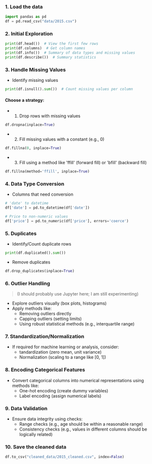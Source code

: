 
### 1. Load the data

```python
import pandas as pd
df = pd.read_csv("data/2015.csv")
```

### 2. Initial Exploration

```python
print(df.head())  # View the first few rows
print(df.columns)  # Get column names
print(df.info())  # Summary of data types and missing values
print(df.describe())  # Summary statistics
```

### 3.  Handle Missing Values

* Identify missing values

```python
print(df.isnull().sum())  # Count missing values per column
```

#### Choose a strategy:

* 1. Drop rows with missing values

```python
df.dropna(inplace=True)
```

* 2. Fill missing values with a constant (e.g., 0)

```python
df.fillna(0, inplace=True)
```

* 3. Fill using a method like 'ffill' (forward fill) or 'bfill' (backward fill)

```python
df.fillna(method='ffill', inplace=True)
```

### 4.  Data Type Conversion

* Columns that need conversion

```python
# 'date' to datetime
df['date'] = pd.to_datetime(df['date'])

# Price to non-numeric values
df['price'] = pd.to_numeric(df['price'], errors='coerce')  
```

### 5.  Duplicates

* Identify/Count duplicate rows

```python
print(df.duplicated().sum())  
```

* Remove duplicates

```python 
df.drop_duplicates(inplace=True)
```

### 6.  Outlier Handling 
> (I should probably use Jupyter here; I am still experimenting)

* Explore outliers visually (box plots, histograms)
* Apply methods like:
  * Removing outliers directly
  * Capping outliers (setting limits)
  * Using robust statistical methods (e.g., interquartile range)

### 7.  Standardization/Normalization

* If required for machine learning or analysis, consider:
  * tandardization (zero mean, unit variance)
  * Normalization (scaling to a range like [0, 1])

### 8.  Encoding Categorical Features

* Convert categorical columns into numerical representations using methods like:
  * One-hot encoding (create dummy variables)
  * Label encoding (assign numerical labels)

### 9.  Data Validation
* Ensure data integrity using checks:
  * Range checks (e.g., age should be within a reasonable range)
  * Consistency checks (e.g., values in different columns should be logically related)

### 10.  Save the cleaned data

```python
df.to_csv("cleaned_data/2015_cleaned.csv", index=False)
```
